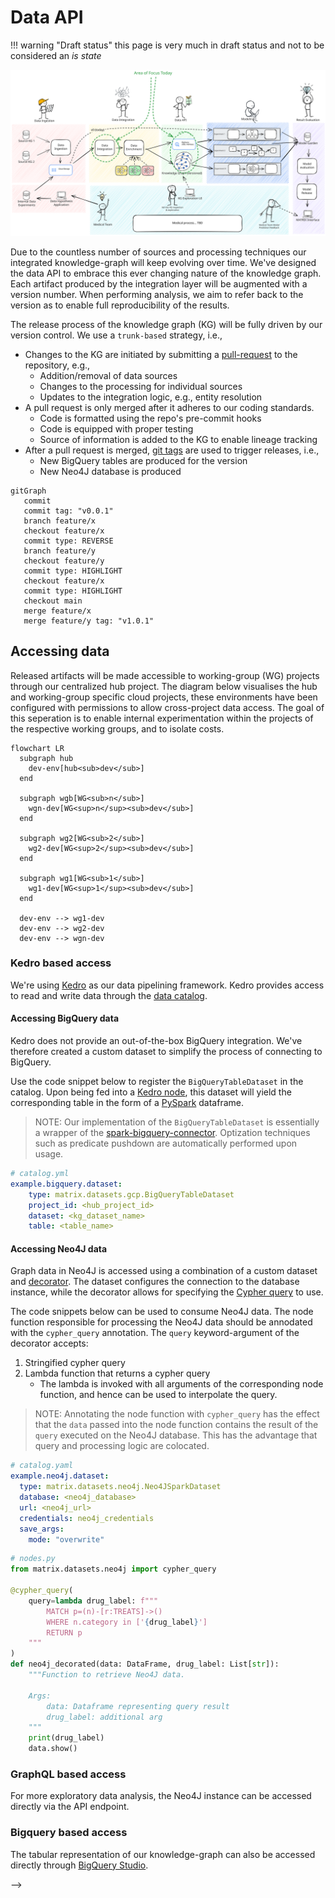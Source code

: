 # Data API

!!! warning "Draft status"
    this page is very much in draft status and not to be considered an _is state_

![](../assets/img/e2e_flow_simple.excalidraw.svg)


Due to the countless number of sources and processing techniques our integrated knowledge-graph will keep evolving over time. We've designed the data API to embrace this ever changing nature of the knowledge graph. Each artifact produced by the integration layer will be augmented with a version number. When performing analysis, we aim to refer back to the version as to enable full reproducibility of the results.

The release process of the knowledge graph (KG) will be fully driven by our version control. We use a `trunk-based` strategy, i.e.,

- Changes to the KG are initiated by submitting a [pull-request](https://docs.github.com/en/pull-requests/collaborating-with-pull-requests/proposing-changes-to-your-work-with-pull-requests/about-pull-requests) to the repository, e.g.,
    - Addition/removal of data sources
    - Changes to the processing for individual sources
    - Updates to the integration logic, e.g., entity resolution
- A pull request is only merged after it adheres to our coding standards.
    - Code is formatted using the repo's pre-commit hooks
    - Code is equipped with proper testing
    - Source of information is added to the KG to enable lineage tracking
- After a pull request is merged, [git tags](https://git-scm.com/book/en/v2/Git-Basics-Tagging) are used to trigger releases, i.e.,
    - New BigQuery tables are produced for the version
    - New Neo4J database is produced


```mermaid
gitGraph
   commit
   commit tag: "v0.0.1"
   branch feature/x
   checkout feature/x
   commit type: REVERSE
   branch feature/y
   checkout feature/y
   commit type: HIGHLIGHT
   checkout feature/x
   commit type: HIGHLIGHT
   checkout main
   merge feature/x
   merge feature/y tag: "v1.0.1"
```

## Accessing data

Released artifacts will be made accessible to working-group (WG) projects through our centralized hub project. The diagram below visualises the hub and working-group specific cloud projects, these environments have been configured with permissions to allow cross-project data access. The goal of this seperation is to enable internal experimentation within the projects of the respective working groups, and to isolate costs.

```mermaid
flowchart LR
  subgraph hub
    dev-env[hub<sub>dev</sub>]
  end

  subgraph wgb[WG<sub>n</sub>]
    wgn-dev[WG<sup>n</sup><sub>dev</sub>]
  end

  subgraph wg2[WG<sub>2</sub>]
    wg2-dev[WG<sup>2</sup><sub>dev</sub>]
  end

  subgraph wg1[WG<sub>1</sub>]
    wg1-dev[WG<sup>1</sup><sub>dev</sub>]
  end

  dev-env --> wg1-dev
  dev-env --> wg2-dev
  dev-env --> wgn-dev
```

### Kedro based access

We're using [Kedro](https://docs.kedro.org/en/stable/) as our data pipelining framework. Kedro provides access to read and write data through the [data catalog](https://docs.kedro.org/en/stable/data/data_catalog.html).

#### Accessing BigQuery data

Kedro does not provide an out-of-the-box BigQuery integration. We've therefore created a custom dataset to simplify the process of connecting to BigQuery.

Use the code snippet below to register the `BigQueryTableDataset` in the catalog. Upon being fed into a [Kedro node](https://docs.kedro.org/en/stable/nodes_and_pipelines/nodes.html), this dataset will yield the corresponding table in the form of a [PySpark](https://spark.apache.org/docs/latest/api/python/index.html) dataframe.

> NOTE: Our implementation of the `BigQueryTableDataset` is essentially a wrapper of the [spark-bigquery-connector](https://github.com/GoogleCloudDataproc/spark-bigquery-connector). Optization techniques such as predicate pushdown are automatically performed upon usage.

```yaml
# catalog.yml
example.bigquery.dataset:
    type: matrix.datasets.gcp.BigQueryTableDataset
    project_id: <hub_project_id>
    dataset: <kg_dataset_name>
    table: <table_name>
```

#### Accessing Neo4J data

Graph data in Neo4J is accessed using a combination of a custom dataset and [decorator](https://realpython.com/primer-on-python-decorators/). The dataset configures the connection to the database instance, while the decorator allows for specifying the [Cypher query](https://neo4j.com/docs/getting-started/cypher-intro/) to use.

The code snippets below can be used to consume Neo4J data. The node function responsible for processing the Neo4J data should be annodated with the `cypher_query` annotation. The `query` keyword-argument of the decorator accepts:

1. Stringified cypher query
2. Lambda function that returns a cypher query
   - The lambda is invoked with all arguments of the corresponding node function, and hence can be used to interpolate the query.

> NOTE: Annotating the node function with `cypher_query` has the effect that the `data` passed into the node function contains the result of the `query` executed on the Neo4J database. This has the advantage that query and processing logic are colocated.

```yaml
# catalog.yaml
example.neo4j.dataset:
  type: matrix.datasets.neo4j.Neo4JSparkDataset
  database: <neo4j_database>
  url: <neo4j_url>
  credentials: neo4j_credentials
  save_args:
    mode: "overwrite"
```

```python
# nodes.py
from matrix.datasets.neo4j import cypher_query

@cypher_query(
    query=lambda drug_label: f""" 
        MATCH p=(n)-[r:TREATS]->() 
        WHERE n.category in ['{drug_label}'] 
        RETURN p
    """
)
def neo4j_decorated(data: DataFrame, drug_label: List[str]):
    """Function to retrieve Neo4J data.

    Args:
        data: Dataframe representing query result
        drug_label: additional arg
    """
    print(drug_label)
    data.show()
```

### GraphQL based access

For more exploratory data analysis, the Neo4J instance can be accessed directly via the API endpoint.

### Bigquery based access

The tabular representation of our knowledge-graph can also be accessed directly through [BigQuery Studio](https://cloud.google.com/blog/products/data-analytics/announcing-bigquery-studio).
<!-- 
## Data Versioning

- as we continuously explore new strategies for our modeling and data processing,
versioning our data is essentiatherefore both the tables in BigQuery as well as the
knowledge graph are available through a `tag/version` combination. In Big Query this will materialize as tables in the format of

```
primary.unified_graph_nodes__v0.2.1 #layer.table_name__semver_version
raw.rtx_kg2__v2.2.1                 #layer.table_name__semver_version
```

In Neo4J we will use several databases to separate the graphs. See [their documentation](https://neo4j.com/docs/operations-manual/current/database-administration/) for details.

## Data Lineage

- we want to be able to track back for each model that we release what date it was trained on. therefore we need to be able to track back the origin of each data source. This is where data lineage comes in. We will use a combination of kedro for the initial lineage and later on [gcp lineage](https://cloud.google.com/data-catalog/docs/concepts/about-data-lineage) for more authorative lineage. --> -->